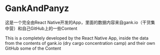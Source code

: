 # GankAndPanyz
这是一个完全由React Native开发的App，里面的数据内容来自gank.io（干货集中营）和自己GitHub上的一些Content

This is a completely developed by the React Native App, inside the data from the contents of gank.io (dry cargo concentration camp) and their own GitHub some of the Content
